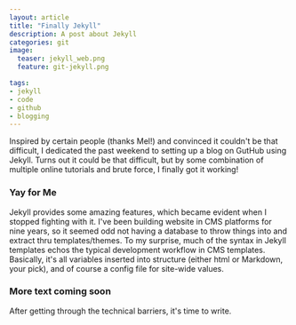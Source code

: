 ```yaml
---
layout: article
title: "Finally Jekyll"
description: A post about Jekyll
categories: git
image:
  teaser: jekyll_web.png
  feature: git-jekyll.png

tags: 
- jekyll
- code
- github
- blogging
---
```


Inspired by certain people (thanks Mel!) and convinced it couldn't be that difficult, I dedicated the past weekend to setting up a blog on GutHub using Jekyll. Turns out it could be that difficult, but by some combination of multiple online tutorials and brute force, I finally got it working!

### Yay for Me

Jekyll provides some amazing features, which became evident when I stopped fighting with it. I've been building website in CMS platforms for nine years, so it seemed odd not having a database to throw things into and extract thru templates/themes. To my surprise, much of the syntax in Jekyll templates echos the typical development workflow in CMS templates. Basically, it's all variables inserted into structure (either html or Markdown, your pick), and of course a config file for site-wide values. 

### More text coming soon

After getting through the technical barriers, it's time to write.